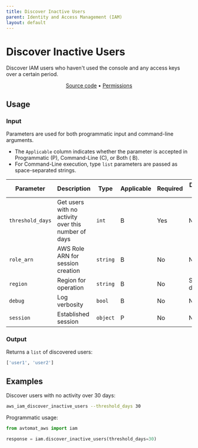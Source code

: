 ```yaml
---
title: Discover Inactive Users
parent: Identity and Access Management (IAM)
layout: default
---
```


# Discover Inactive Users

Discover IAM users who haven't used the console and any access keys over a certain period.<br/>

<p align="center">
   <a href="/avtomat_aws/iam/discover_inactive_users.py">Source code</a> •
   <a href="/permissions/iam/discover_inactive_users">Permissions</a>
</p>

## Usage

### Input

Parameters are used for both programmatic input and command-line arguments.<br/>

- The `Applicable` column indicates whether the parameter is accepted in Programmatic (P), Command-Line (C), or Both (
  B).<br/>
- For Command-Line execution, type `list` parameters are passed as space-separated strings.

| Parameter        | Description                                         | Type     | Applicable | Required | Default value   |
|------------------|-----------------------------------------------------|----------|------------|----------|-----------------|
| `threshold_days` | Get users with no activity over this number of days | `int`    | B          | Yes      | None            |
| `role_arn`       | AWS Role ARN for session creation                   | `string` | B          | No       | None            |
| `region`         | Region for operation                                | `string` | B          | No       | Session default |
| `debug`          | Log verbosity                                       | `bool`   | B          | No       | None            |
| `session`        | Established session                                 | `object` | P          | No       | None            |

### Output

Returns a `list` of discovered users:

```python
['user1', 'user2']
```

## Examples

Discover users with no activity over 30 days:

```bash
aws_iam_discover_inactive_users --threshold_days 30
```

Programmatic usage:

```python
from avtomat_aws import iam

response = iam.discover_inactive_users(threshold_days=30)
```
